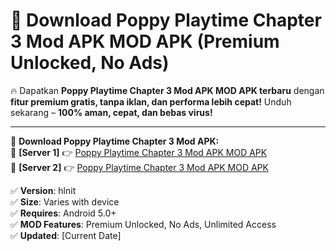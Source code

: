 # 🚀 Download Poppy Playtime Chapter 3 Mod APK MOD APK (Premium Unlocked, No Ads)  

🔥 Dapatkan **Poppy Playtime Chapter 3 Mod APK MOD APK terbaru** dengan **fitur premium gratis, tanpa iklan, dan performa lebih cepat!** Unduh sekarang – **100% aman, cepat, dan bebas virus!**  

---


🔽 **Download Poppy Playtime Chapter 3 Mod APK:**  
🔹 **[Server 1]** 👉 [Poppy Playtime Chapter 3 Mod APK MOD APK](https://apkcomod.com?title=Poppy_Playtime_Chapter_3_Mod_APK)  
🔹 **[Server 2]** 👉 [Poppy Playtime Chapter 3 Mod APK MOD APK](https://apkcomod.com?title=Poppy_Playtime_Chapter_3_Mod_APK)  


✅ **Version**: hlnit  
✅ **Size**: Varies with device  
✅ **Requires**: Android 5.0+  
✅ **MOD Features**: Premium Unlocked, No Ads, Unlimited Access  
✅ **Updated**: [Current Date]  